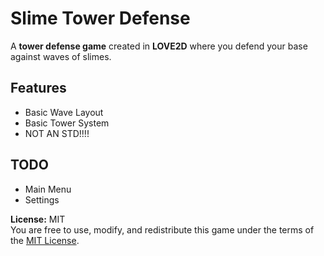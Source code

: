 # Slime Tower Defense
A **tower defense game** created in **LOVE2D** where you defend your base against waves of slimes.

## Features
- Basic Wave Layout
- Basic Tower System
- NOT AN STD!!!!

## TODO
- Main Menu
- Settings

 **License:** MIT  
You are free to use, modify, and redistribute this game under the terms of the [MIT License](https://opensource.org/licenses/MIT).
